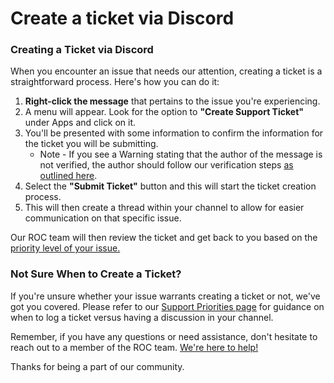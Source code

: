 # Create a ticket via Discord

### Creating a Ticket via Discord

When you encounter an issue that needs our attention, creating a ticket is a straightforward process. Here's how you can do it:

1. **Right-click the message** that pertains to the issue you're experiencing.
2. A menu will appear. Look for the option to **"Create Support Ticket"** under Apps and click on it.
3. You'll be presented with some information to confirm the information for the ticket you will be submitting.
   * Note - If you see a Warning stating that the author of the message is not verified, the author should follow our verification steps [as outlined here](../roc-support/discord-join-and-verification.md).
4. Select the **"Submit Ticket"** button and this will start the ticket creation process. 
5. This will then create a thread within your channel to allow for easier communication on that specific issue.

Our ROC team will then review the ticket and get back to you based on the [priority level of your issue.](support-priorities.md)

### Not Sure When to Create a Ticket?

If you're unsure whether your issue warrants creating a ticket or not, we've got you covered. Please refer to our [Support Priorities page](./) for guidance on when to log a ticket versus having a discussion in your channel.

Remember, if you have any questions or need assistance, don't hesitate to reach out to a member of the ROC team. [We're here to help!](../contact-resources.md)

Thanks for being a part of our community.
